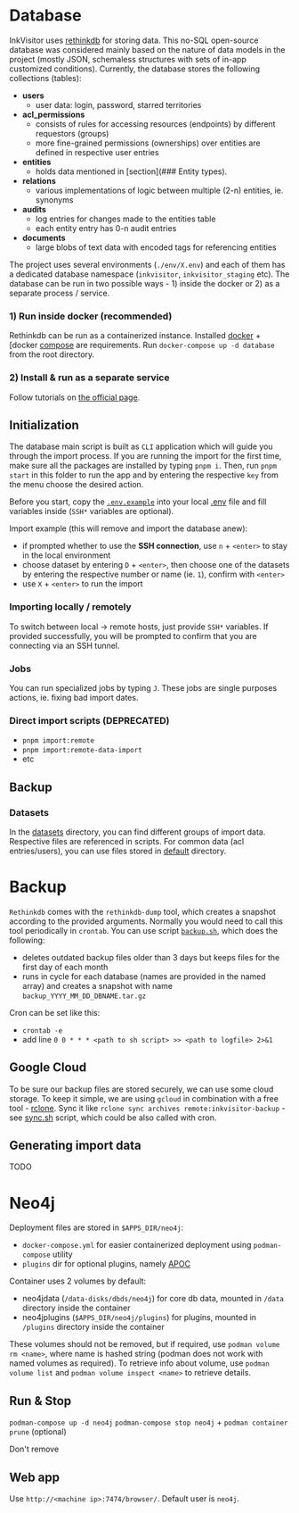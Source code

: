 # Database

InkVisitor uses [rethinkdb](https://rethinkdb.com/) for storing data. This no-SQL open-source database was considered mainly based on the nature of data models in the project (mostly JSON, schemaless structures with sets of in-app customized conditions).
Currently, the database stores the following collections (tables):

- **users**
  - user data: login, password, starred territories
- **acl_permissions**
  - consists of rules for accessing resources (endpoints) by different requestors (groups)
  - more fine-grained permissions (ownerships) over entities are defined in respective user entries
- **entities**
  - holds data mentioned in [section](### Entity types).
- **relations**
  - various implementations of logic between multiple (2-n) entities, ie. synonyms
- **audits**
  - log entries for changes made to the entities table
  - each entity entry has 0-n audit entries
- **documents**
  - large blobs of text data with encoded tags for referencing entities

The project uses several environments (`./env/X.env`) and each of them has a dedicated database namespace (`inkvisitor`, `inkvisitor_staging` etc). The database can be run in two possible ways - 1) inside the docker or 2) as a separate process / service.

### 1) Run inside docker (recommended)

Rethinkdb can be run as a containerized instance. Installed [docker](https://docs.docker.com/get-docker/) + [docker [compose](https://docs.docker.com/compose/install/) are requirements.
Run `docker-compose up -d database` from the root directory.

### 2) Install & run as a separate service

Follow tutorials on [the official page](https://rethinkdb.com/docs/install/).

## Initialization

The database main script is built as `CLI` application which will guide you through the import process.
If you are running the import for the first time, make sure all the packages are installed by typing `pnpm i`. Then, run `pnpm start` in this folder to run the app and by entering the respective `key` from the menu choose the desired action.

Before you start, copy the [`.env.example`](packages/database/env/.env.example) into your local [.env](packages/database/env/.env) file and fill variables inside (`SSH*` variables are optional).

Import example (this will remove and import the database anew):

- if prompted whether to use the **SSH connection**, use `n` + `<enter>` to stay in the local environment
- choose dataset by entering `D` + `<enter>`, then choose one of the datasets by entering the respective number or name (ie. `1`), confirm with `<enter>`
- use `X` + `<enter>` to run the import

### Importing locally / remotely

To switch between local -> remote hosts, just provide `SSH*` variables. If provided successfully, you will be prompted to confirm that you are connecting via an SSH tunnel.

### Jobs

You can run specialized jobs by typing `J`. These jobs are single purposes actions, ie. fixing bad import dates.

### Direct import scripts (DEPRECATED)

- `pnpm import:remote`
- `pnpm import:remote-data-import`
- etc

## Backup

### Datasets

In the [datasets](./datasets) directory, you can find different groups of import data. Respective files are referenced in scripts.
For common data (acl entries/users), you can use files stored in [default](./datasets/default) directory.

# Backup

`Rethinkdb` comes with the `rethinkdb-dump` tool, which creates a snapshot according to the provided arguments. Normally you would need to call this tool periodically in `crontab`. You can use script [`backup.sh`](./scripts/backup.sh), which does the following:

- deletes outdated backup files older than 3 days but keeps files for the first day of each month
- runs in cycle for each database (names are provided in the named array) and creates a snapshot with name `backup_YYYY_MM_DD_DBNAME.tar.gz`

Cron can be set like this:

- `crontab -e`
- add line `0 0 * * * <path to sh script> >> <path to logfile> 2>&1`

## Google Cloud

To be sure our backup files are stored securely, we can use some cloud storage.
To keep it simple, we are using `gcloud` in combination with a free tool - [rclone](https://rclone.org/).
Sync it like `rclone sync archives remote:inkvisitor-backup` - see [sync.sh](./sync.sh) script, which could be also called with cron.

## Generating import data

TODO

# Neo4j

Deployment files are stored in `$APPS_DIR/neo4j`:

- `docker-compose.yml` for easier containerized deployment using `podman-compose` utility
- `plugins` dir for optional plugins, namely [APOC](https://neo4j.com/developer/neo4j-apoc/)

Container uses 2 volumes by default:

- neo4jdata (`/data-disks/dbds/neo4j`) for core db data, mounted in `/data` directory inside the container
- neo4jplugins (`$APPS_DIR/neo4j/plugins`) for plugins, mounted in `/plugins` directory inside the container

These volumes should not be removed, but if required, use `podman volume rm <name>`, where name is hashed string (podman does not work with named volumes as required). To retrieve info about volume, use `podman volume list` and `podman volume inspect <name>` to retrieve details.

## Run & Stop

`podman-compose up -d neo4j`
`podman-compose stop neo4j` + `podman container prune` (optional)

Don't remove

## Web app

Use `http://<machine ip>:7474/browser/`. Default user is `neo4j`.
